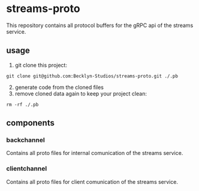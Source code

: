 # streams-proto

This repository contains all protocol buffers for the gRPC api of the streams service.

## usage

1. git clone this project:

```shell
git clone git@github.com:Becklyn-Studios/streams-proto.git ./.pb
```

2. generate code from the cloned files
3. remove cloned data again to keep your project clean:

```shell
rm -rf ./.pb
```

## components

### backchannel

Contains all proto files for internal comunication of the streams service.

### clientchannel

Contains all proto files for client comunication of the streams service.
